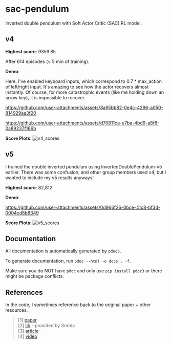 # sac-pendulum
Inverted double pendulum with Soft Actor Critic (SAC) RL model.

## v4
**Highest score**: 9359.85

After 614 episodes (< 5 min of training).

**Demo**:

Here, I've enabled keyboard inputs, which correspond to 0.7 * max_action of left/right input. It's amazing to see how the
actor recovers almost instantly. Of course, for more catastrophic events (like me holding down an arrow key), it is impossible to recover.

https://github.com/user-attachments/assets/8a95bb82-0e4c-4296-a050-814929aa3f20



https://github.com/user-attachments/assets/d70811ca-e7ba-4bd9-a8f8-0a89237f166b

**Score Plots**:
![v4_scores](https://github.com/user-attachments/assets/d0c9dff2-8b22-4266-938d-7ccb151ccd6a)


## v5

I trained the double inverted pendulum using InvertedDoublePendulum-v5 earlier. There was some confusion, and other group members used v4, but I wanted to include my v5 results anyways!

**Highest score**: 82,812

**Demo**: 

https://github.com/user-attachments/assets/0d966f26-0bce-41c8-bf3d-0004cd8b8349

**Score Plots**:
![v5_scores](https://github.com/user-attachments/assets/96e9b5b2-3b32-41ab-aa0c-27d748e505fc)


## Documentation
All documentation is automatically generated by `pdoc3`.  

To generate documentation, run `pdoc --html -o docs . -f`.  

Make sure you do NOT have `pdoc` and only use `pip install pdoc3` or there 
might be package conflicts.

## References
In the code, I sometimes reference back to the original paper + other resources.

> [1] [paper](https://arxiv.org/pdf/1801.01290)  
> [2] [lib](https://skrl.readthedocs.io/en/latest/) - provided by Sorina  
> [3] [article](https://medium.com/@sthanikamsanthosh1994/reinforcement-learning-part-5-soft-actor-critic-sac-network-using-tensorflow2-697917b4b752)  
> [4] [video](https://github.com/philtabor/Youtube-Code-Repository/blob/master/ReinforcementLearning/PolicyGradient/SAC/)
